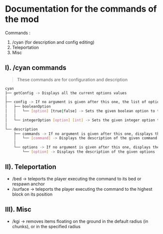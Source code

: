 # Documentation for the commands of the mod

Commands :

1. /cyan (for description and config editing)
2. Teleportation
3. Misc

## I). /cyan commands

> These commands are for configuration and description

```bash
cyan
├── getConfig -> Displays all the current options values
│
├── config -> If no argument is given after this one, the list of option and their value is send to the chat of the player
│   ├── booleanOption
│   │   └── [option] [true|false] -> Sets the given boolean option to the given value
│   │
│   └── integerOption [option] [int] -> Sets the given integer option to the given value
│
└── description
    ├── commands -> If no argument is given after this one, displays the description for all commands
    │   └── [command] -> Displays the description of the given command
    │
    └── options -> If no argument is given after this one, displays the description for all options
        └── [option] -> Displays the description of the given options
```

## II). Teleportation

- /bed → teleports the player executing the command to its bed or respawn anchor
- /surface → teleports the player executing the command to the highest block on its position

## III). Misc

- /kgi → removes items floating on the ground in the default radius (in chunks), or in the specified radius
